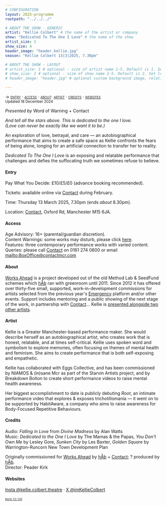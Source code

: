 ```yaml
---
# CONFIGURATION
layout: 2025-programme
rootpath: "../../../"

# ABOUT THE SHOW - GENERIC
artist: "Kellie Colbert" # the name of the artist or company
show: "Dedicated To The One I Love" # the name of the show
artist_size: 1
show_size: 4
header_image: "header_kellie.jpg"
season: "Kellie Colbert 13|3|2025, 7.30pm"

# ABOUT THE SHOW - LAYOUT
# artist_size: 1 # optional - size of artist name 1-5. Default is 1. Set longer names to lower values
# show_size: 2 # optional - size of show name 2-5. Default is 2. Set longer names to lower values
# header_image: "header.jpg" # optional custom background image, relative to current page

---
```

<span style='font-variant: small-caps'>→ [entry](/current/2025/colbert/#entry) · [access](/current/2025/colbert/#access) · [about](current/2025/colbert/#about)· [artist](/current/2025/colbert/#artist) · [credits](/current/2025/colbert/#credits) · [websites](/current/2025/colbert/#websites)</span><br><small>Updated 18 December 2024</small>        
        
*Presented by* Word of Warning + Contact        
        
*And tell all the stars above. This is dedicated to the one I love.<br>(Love can never be exactly like we want it to be.)*          
         
An exploration of love, betrayal, and care — an autobiographical performance that aims to create a safe space as Kellie confronts the fears of being alone, longing for an artificial connection to transfer her to reality.        

*Dedicated To The One I Love* is an exposing and relatable performance that challenges and defies the suffocating truth we sometimes refuse to believe.       
         
         
#### Entry          
Pay What You Decide: £10/£5/£0 (advance booking recommended).        
         
Tickets: available online via <a href="https://contactmcr.com/whats-on" target="_blank">Contact</a> during February.         
         
Time: Thursday 13 March 2025, 7.30pm (ends *about* 8.30pm).         
             
Location: <a href="https://contactmcr.com/visit/getting-here" target="_blank">Contact</a>, Oxford Rd, Manchester M15 6JA.         
        
#### Access         
Age Advisory: 16+ (parental/guardian discretion).<br>Content Warnings: some works may disturb, please click [here](/warnings).<br>Features: three contemporary performance works with varied content.<br>Queries: please call <a href="https://contactmcr.com/visit/access" target="_blank">Contact</a> on 0161 274 0600 or email <mailto:BoxOffice@contactmcr.com>        
         
#### About           
[Works Ahead](/hab/worksahead) is a project developed out of the old Method Lab & SeedFund schemes which [hÅb](/hab) ran with greenroom until 2011.
Since 2012 it has offered over thirty-five small, supported, work-in-development commissions for artists selected from the previous year's [Emergency](/hab/emergency) platform and/or other events. Support includes mentoring and a public showing of the next stage of the work, in partnership with <a href="https://contactmcr.com" target="_blank">Contact</a>… Kellie is [presented alongside two other artists](/archive/2023-worksahead).        
        
#### Artist        
Kellie is a Greater Manchester-based performance maker. She would describe herself as an autobiographical artist, who creates work that is honest, relatable, and at times self-critical. Kellie uses spoken word and symbolism to explore memories, often focusing on themes of mental health and feminism. She aims to create performance that is both self-exposing and empathetic.         
        
Kellie has collaborated with Eggs Collective, and has been commissioned by NIAMOS & (in)sane Mcr as part of the Starvin Artists project, and by Breakdown Bolton to create short performance videos to raise mental health awareness.        
         
Her biggest accomplishment to date is publicly debuting *Root*, an intimate performance video that explores & exposes trichotillomania — it went on to be supported by HabitAware, a company who aims to raise awareness for Body-Focused Repetitive Behaviours.        


#### Credits         
Audio: *Falling in Love* from *Divine Madness* by Alan Watts<br>Music: *Dedicated to the One I Love* by The Mamas & the Papas, *You Don't Own Me* by Lesley Gore, *Sunken City* by Les Baxter, *Golden Square* by Warrington-Runcorn New Town Development Plan        
        
Originally commissioned for [Works Ahead](/hab/worksahead) by [hÅb](/hab) + <a href="https://contactmcr.com" target="_blank">Contact</a>; ? produced by [hÅb](/hab).<br>Director: Peader Kirk       
         
#### Websites          
<a href="https://instagram.com/kellie.colbert.theatre" target="_blank">Insta @kellie.colbert.theatre</a> · <a href="https://x.com/imKellieColbert" target="_blank">X @imKellieColbert</a>         
        
<small><span style='font-variant: small-caps'>[back to top](/current/2025/colbert)</span></small>
